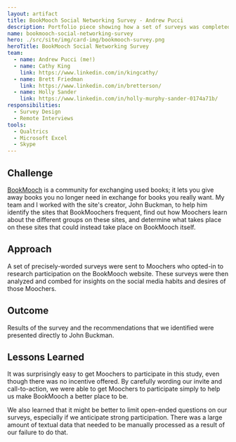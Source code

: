 ```yaml
---
layout: artifact
title: BookMooch Social Networking Survey - Andrew Pucci
description: Portfolio piece showing how a set of surveys was completed for BookMooch.
name: bookmooch-social-networking-survey
hero: ./src/site/img/card-img/bookmooch-survey.png
heroTitle: BookMooch Social Networking Survey
team:
  - name: Andrew Pucci (me!)
  - name: Cathy King
    link: https://www.linkedin.com/in/kingcathy/
  - name: Brett Friedman
    link: https://www.linkedin.com/in/bretterson/
  - name: Holly Sander
    link: https://www.linkedin.com/in/holly-murphy-sander-0174a71b/
responsibilities:
  - Survey Design
  - Remote Interviews
tools:
  - Qualtrics
  - Microsoft Excel
  - Skype
---
```


## Challenge
[BookMooch](http://bookmooch.com/) is a community for exchanging used books; it lets you give away books you no longer need in exchange for books you really want. My team and I worked with the site's creator, John Buckman, to help him identify the sites that BookMoochers frequent, find out how Moochers learn about the different groups on these sites, and determine what takes place on these sites that could instead take place on BookMooch itself.

## Approach
A set of precisely-worded surveys were sent to Moochers who opted-in to research participation on the BookMooch website. These surveys were then analyzed and combed for insights on the social media habits and desires of those Moochers.

## Outcome
Results of the survey and the recommendations that we identified were presented directly to John Buckman.

## Lessons Learned
It was surprisingly easy to get Moochers to participate in this study, even though there was no incentive offered. By carefully wording our invite and call-to-action, we were able to get Moochers to participate simply to help us make BookMooch a better place to be.

We also learned that it might be better to limit open-ended questions on our surveys, especially if we anticipate strong participation. There was a large amount of textual data that needed to be manually processed as a result of our failure to do that.
